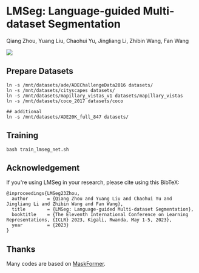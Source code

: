 # LMSeg: Language-guided Multi-dataset Segmentation

Qiang Zhou, Yuang Liu, Chaohui Yu, Jingliang Li, Zhibin Wang, Fan Wang

<a href='https://arxiv.org/abs/2302.13495'><img src='https://img.shields.io/badge/Paper-Arxiv-red'></a>


## Prepare Datasets

```
ln -s /mnt/datasets/ade/ADEChallengeData2016 datasets/
ln -s /mnt/datasets/cityscapes datasets/
ln -s /mnt/datasets/mapillary_vistas_v1 datasets/mapillary_vistas
ln -s /mnt/datasets/coco_2017 datasets/coco

## additional
ln -s /mnt/datasets/ADE20K_full_847 datasets/
```


## Training
```
bash train_lmseg_net.sh
```

## Acknowledgement
If you're using LMSeg in your research, please cite using this BibTeX:
```
@inproceedings{LMSeg23Zhou,
  author       = {Qiang Zhou and Yuang Liu and Chaohui Yu and Jingliang Li and Zhibin Wang and Fan Wang},
  title        = {LMSeg: Language-guided Multi-dataset Segmentation},
  booktitle    = {The Eleventh International Conference on Learning Representations, {ICLR} 2023, Kigali, Rwanda, May 1-5, 2023},
  year         = {2023}
}
```


## Thanks
Many codes are based on [MaskFormer](https://github.com/facebookresearch/MaskFormer).